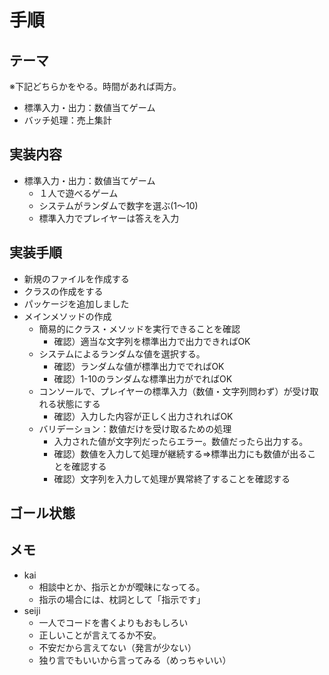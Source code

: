 # 手順

## テーマ

※下記どちらかをやる。時間があれば両方。

- 標準入力・出力：数値当てゲーム
- バッチ処理：売上集計

## 実装内容
- 標準入力・出力：数値当てゲーム
    - １人で遊べるゲーム
    - システムがランダムで数字を選ぶ(1～10)
    - 標準入力でプレイヤーは答えを入力

## 実装手順
- 新規のファイルを作成する
- クラスの作成をする
- パッケージを追加しました
- メインメソッドの作成
  - 簡易的にクラス・メソッドを実行できることを確認
    - 確認）適当な文字列を標準出力で出力できればOK
  - システムによるランダムな値を選択する。
    - 確認）ランダムな値が標準出力ででればOK
    - 確認）1-10のランダムな標準出力がでればOK
  - コンソールで、プレイヤーの標準入力（数値・文字列問わず）が受け取れる状態にする
    - 確認）入力した内容が正しく出力されればOK
  - バリデーション：数値だけを受け取るための処理
    - 入力された値が文字列だったらエラー。数値だったら出力する。
    - 確認）数値を入力して処理が継続する⇒標準出力にも数値が出ることを確認する
    - 確認）文字列を入力して処理が異常終了することを確認する

## ゴール状態

## メモ
- kai
  - 相談中とか、指示とかが曖昧になってる。
  - 指示の場合には、枕詞として「指示です」
- seiji
  - 一人でコードを書くよりもおもしろい
  - 正しいことが言えてるか不安。
  - 不安だから言えてない（発言が少ない）
  - 独り言でもいいから言ってみる（めっちゃいい）